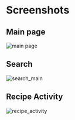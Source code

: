 # Screenshots

## Main page
![main page](https://user-images.githubusercontent.com/63249052/104006527-ce3bb900-51d0-11eb-9087-c1e26d642f2c.jpg)

## Search
![search_main](https://user-images.githubusercontent.com/63249052/104006584-e4497980-51d0-11eb-84b0-e68d3b1ab4eb.jpg)

## Recipe Activity
![recipe_activity](https://user-images.githubusercontent.com/63249052/104006644-f3c8c280-51d0-11eb-921d-6b0f7d27a98d.jpg)
